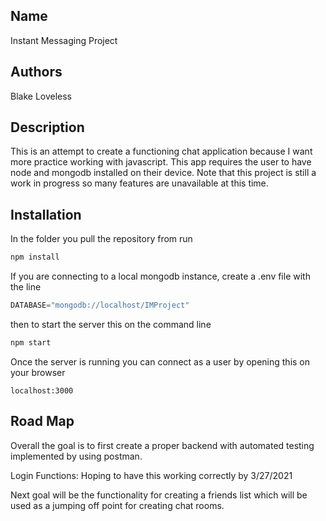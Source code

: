 ## Name

Instant Messaging Project 

## Authors

Blake Loveless

## Description

This is an attempt to create a functioning chat application because I want more practice working with javascript. This app requires the user to have node and mongodb installed on their device. Note that this project is still a work in progress so many features are unavailable at this time.

## Installation

In the folder you pull the repository from run

```bash
npm install 
```

If you are connecting to a local mongodb instance, create a .env file with the line

```javascript
DATABASE="mongodb://localhost/IMProject"
```

then to start the server this on the command line 

```bash
npm start
```

Once the server is running you can connect as a user by opening this on your browser

```url
localhost:3000
```

## Road Map

Overall the goal is to first create a proper backend with automated testing implemented by using postman. 

Login Functions: Hoping to have this working correctly by 3/27/2021

Next goal will be the functionality for creating a friends list which will be used as a jumping off point for creating chat rooms. 